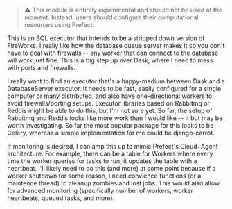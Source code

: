 > :warning: This module is entirely experimental and should not be used at the moment. Instead, users should configure their computational resources using Prefect.

This is an SQL executor that intends to be a stripped down version of FireWorks. I really like how the database queue server makes it so you don't have to deal with firewalls -- any worker that can connect to the database will work just fine. This is a big step up over Dask, where I need to mess with ports and firewalls.

I really want to find an executor that's a happy-medium between Dask and a DatabaseServer executor. It needs to be fast, easily configured for a single computer or many distributed, and also have one-directional workers to avoid firewalls/porting setups. Executor libraries based on Rabbitmq or Reddis might be able to do this, but I'm not sure yet. So far, the setup of Rabbitmq and Reddis looks like more work than I would like -- it but may be worth investigating. So far the most popular package for this looks to be Celery, whereas a simple implementation for me could be django-carrot.

If monitoring is desired, I can amp this up to mimic Prefect's Cloud+Agent architecture. For example, there can be a table for Workers where every time the worker queries for tasks to run, it updates the table with a heartbeat. I'll likely need to do this (and more) at some point because if a worker shutdown for some reason, I need convience functions (or a maintence thread) to cleanup zombies and lost jobs. This would also allow for advanced monitoring (specifically number of workers, worker heartbeats, queued tasks, and more).
